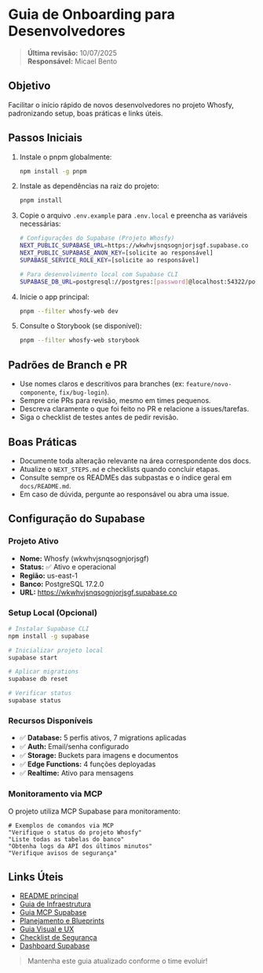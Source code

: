 # Guia de Onboarding para Desenvolvedores

> **Última revisão:** 10/07/2025  
> **Responsável:** Micael Bento

## Objetivo
Facilitar o início rápido de novos desenvolvedores no projeto Whosfy, padronizando setup, boas práticas e links úteis.

## Passos Iniciais
1. Instale o pnpm globalmente:
   ```bash
   npm install -g pnpm
   ```
2. Instale as dependências na raiz do projeto:
   ```bash
   pnpm install
   ```
3. Copie o arquivo `.env.example` para `.env.local` e preencha as variáveis necessárias:
   ```bash
   # Configurações do Supabase (Projeto Whosfy)
   NEXT_PUBLIC_SUPABASE_URL=https://wkwhvjsnqsognjorjsgf.supabase.co
   NEXT_PUBLIC_SUPABASE_ANON_KEY=[solicite ao responsável]
   SUPABASE_SERVICE_ROLE_KEY=[solicite ao responsável]
   
   # Para desenvolvimento local com Supabase CLI
   SUPABASE_DB_URL=postgresql://postgres:[password]@localhost:54322/postgres
   ```
4. Inicie o app principal:
   ```bash
   pnpm --filter whosfy-web dev
   ```
5. Consulte o Storybook (se disponível):
   ```bash
   pnpm --filter whosfy-web storybook
   ```

## Padrões de Branch e PR
- Use nomes claros e descritivos para branches (ex: `feature/novo-componente`, `fix/bug-login`).
- Sempre crie PRs para revisão, mesmo em times pequenos.
- Descreva claramente o que foi feito no PR e relacione a issues/tarefas.
- Siga o checklist de testes antes de pedir revisão.

## Boas Práticas
- Documente toda alteração relevante na área correspondente dos docs.
- Atualize o `NEXT_STEPS.md` e checklists quando concluir etapas.
- Consulte sempre os READMEs das subpastas e o índice geral em `docs/README.md`.
- Em caso de dúvida, pergunte ao responsável ou abra uma issue.

## Configuração do Supabase

### Projeto Ativo
- **Nome:** Whosfy (wkwhvjsnqsognjorjsgf)
- **Status:** ✅ Ativo e operacional
- **Região:** us-east-1
- **Banco:** PostgreSQL 17.2.0
- **URL:** https://wkwhvjsnqsognjorjsgf.supabase.co

### Setup Local (Opcional)
```bash
# Instalar Supabase CLI
npm install -g supabase

# Inicializar projeto local
supabase start

# Aplicar migrations
supabase db reset

# Verificar status
supabase status
```

### Recursos Disponíveis
- ✅ **Database:** 5 perfis ativos, 7 migrations aplicadas
- ✅ **Auth:** Email/senha configurado
- ✅ **Storage:** Buckets para imagens e documentos
- ✅ **Edge Functions:** 4 funções deployadas
- ✅ **Realtime:** Ativo para mensagens

### Monitoramento via MCP
O projeto utiliza MCP Supabase para monitoramento:
```
# Exemplos de comandos via MCP
"Verifique o status do projeto Whosfy"
"Liste todas as tabelas do banco"
"Obtenha logs da API dos últimos minutos"
"Verifique avisos de segurança"
```

## Links Úteis
- [README principal](../../README.md)
- [Guia de Infraestrutura](../infraestrutura/README.md)
- [Guia MCP Supabase](../infraestrutura/supabase-mcp-guia.md)
- [Planejamento e Blueprints](../planejamento/README.md)
- [Guia Visual e UX](../guia-visual/guia-visual-unificado.md)
- [Checklist de Segurança](../infraestrutura/README.md)
- [Dashboard Supabase](https://supabase.com/dashboard/project/wkwhvjsnqsognjorjsgf)

> Mantenha este guia atualizado conforme o time evoluir!
